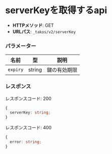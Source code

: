 # serverKeyを取得するapi

- **HTTPメソッド**: GET
- **URLパス**: `_takos/v2/serverKey`

### パラメーター

| 名前     | 型     | 説明         |
| -------- | ------ | ------------ |
| `expiry` | string | 鍵の有効期限 |

### レスポンス

レスポンスコード: 200

```ts
{
  serverKey: string;
}
```

レスポンスコード: 400

```ts
{
  error: string;
}
```
